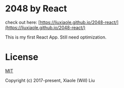 # 2048 by React

check out here: [https://liuxiaole.github.io/2048-react/](https://liuxiaole.github.io/2048-react/)

This is my first React App. Still need optimization.

# License

[MIT](http://opensource.org/licenses/MIT)

Copyright (c) 2017-present, Xiaole (Will) Liu

